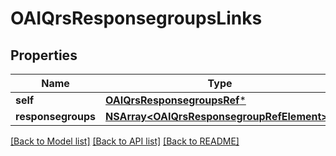 # OAIQrsResponsegroupsLinks

## Properties
Name | Type | Description | Notes
------------ | ------------- | ------------- | -------------
**self** | [**OAIQrsResponsegroupsRef***](OAIQrsResponsegroupsRef.md) |  | [optional] 
**responsegroups** | [**NSArray&lt;OAIQrsResponsegroupRefElement&gt;***](OAIQrsResponsegroupRefElement.md) |  | [optional] 

[[Back to Model list]](../README.md#documentation-for-models) [[Back to API list]](../README.md#documentation-for-api-endpoints) [[Back to README]](../README.md)


